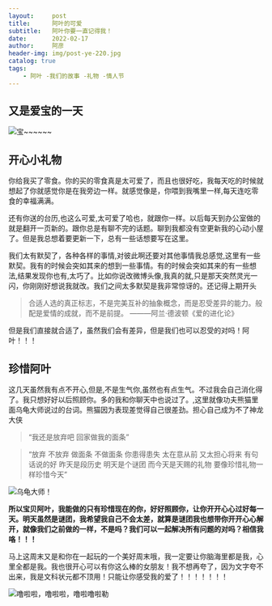 ```yaml
---
layout:     post
title:      阿叶的可爱
subtitle:   阿叶你要一直记得我！
date:       2022-02-17
author:     阿彦
header-img: img/post-ye-220.jpg
catalog: true
tags:
    - 阿叶 -我们的故事 -礼物 -情人节
---
```


## 又是爱宝的一天

![宝~~~~~~](https://raw.githubusercontent.com/yanloveye/Figurebed/img/微信图片_20220221162736.jpg)



## 开心小礼物

你给我买了零食。你的买的零食真是太可爱了，而且也很好吃，我每天吃的时候就想起了你就感觉你是在我旁边一样。就感觉像是，你喂到我嘴里一样,每天连吃零食的幸福满满。

还有你送的台历,也这么可爱,太可爱了哈也，就跟你一样。以后每天到办公室做的就是翻开一页新的。跟你总是有聊不完的话题。聊到我都没有空更新我的心动小屋了。但是我总想着要更新一下，总有一些话想要写在这里。

我们太有默契了，各种各样的事情,对彼此啊还要对其他事情我总感觉,这里有一些默契。我有的时候会突如其来的想到一些事情。有的时候会突如其来的有一些想法,结果发现你也有,太巧了。比如你说改微博头像,我真的就,只是那天突然灵光一闪，你刚刚好想说我就改。我们之间太多默契是我非常惊讶的。还记得上期开头



> 合适人选的真正标志，不是完美互补的抽象概念，而是忍受差异的能力。般配是爱情的成就，而不是前提。
>                                                                                                                          ———阿兰·德波顿《爱的进化论》



但是我们直接就合适了，虽然我们会有差异，但是我们也可以忍受的对吗！阿叶！！！




## 珍惜阿叶

这几天虽然我有点不开心,但是,不是生气你,虽然也有点生气。不过我会自己消化得了。我只想好好以后照顾你。多的我和你聊天中也说过了。,这里就像功夫熊猫里面乌龟大师说过的台词。熊猫因为表现差觉得自己很差劲。担心自己成为不了神龙大侠

> “我还是放弃吧 回家做我的面条”

> “放弃 不放弃 做面条 不做面条
> 你患得患失 太在意从前 又太担心将来
> 有句话说的好 昨天是段历史 明天是个谜团 而今天是天赐的礼物 要像珍惜礼物一样珍惜今天”

![乌龟大师！](https://raw.githubusercontent.com/yanloveye/Figurebed/img/微信图片_20220221163953.jpg)

**所以宝贝阿叶，我能做的只有珍惜现在的你，好好照顾你，让你开开心心过好每一天。明天虽然是谜团，我希望我自己不会太差，就算是谜团我也想带你开开心心解开，就像我们之前做的一样，不是吗？我们可以一起解决所有问题的对吗？相信我咯！！！**

马上这周末又是和你在一起玩的一个美好周末哦，我一定要让你脑海里都是我，心里全都是我。我也很开心可以有你这么棒的女朋友！我不想再夸了，因为文字夸不出来，我是文科状元都不顶用！只能让你感受我的爱了！！！！！！！

![噜啦啦，噜啦啦，噜啦噜啦勒](https://raw.githubusercontent.com/yanloveye/Figurebed/img/微信图片_20220221163953.jpg)
